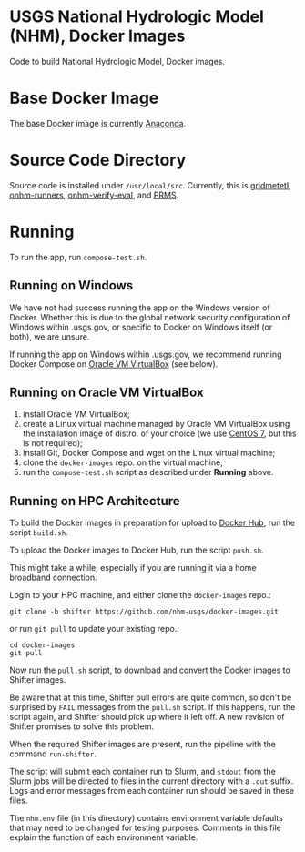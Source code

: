 # USGS National Hydrologic Model (NHM), Docker Images
Code to build National Hydrologic Model, Docker images.

# Base Docker Image
The base Docker image is currently
[Anaconda](https://hub.docker.com/r/continuumio/anaconda3).

# Source Code Directory
Source code is installed under `/usr/local/src`. Currently, this is
[gridmetetl](https://github.com/nhm-usgs/gridmetetl),
[onhm-runners](https://github.com/nhm-usgs/onhm-runners),
[onhm-verify-eval](https://github.com/nhm-usgs/onhm-verify-eval), and
[PRMS](https://github.com/nhm-usgs/prms).

# Running

To run the app, run `compose-test.sh`.

## Running on Windows

We have not had success running the app on the Windows version of
Docker. Whether this is due to the global network security
configuration of Windows within .usgs.gov, or specific to Docker on
Windows itself (or both), we are unsure.

If running the app on Windows within .usgs.gov, we recommend running
Docker Compose on [Oracle VM VirtualBox](https://www.virtualbox.org/)
(see below).

## Running on Oracle VM VirtualBox

1. install Oracle VM VirtualBox;
2. create a Linux virtual machine managed by Oracle VM VirtualBox
using the installation image of distro. of your choice (we use
[CentOS 7](https://www.centos.org/), but this is not required);
3. install Git, Docker Compose and wget on the Linux virtual machine;
4. clone the `docker-images` repo. on the virtual machine;
5. run the `compose-test.sh` script as described under **Running** above.

## Running on HPC Architecture

To build the Docker images in preparation for upload to
[Docker Hub](https://hub.docker.com/), run the script `build.sh`.

To upload the Docker images to Docker Hub, run the script `push.sh`.

This might take a while, especially if you are running it via a home
broadband connection.

Login to your HPC machine, and either clone the `docker-images` repo.:

```
git clone -b shifter https://github.com/nhm-usgs/docker-images.git
```

or run `git pull` to update your existing repo.:

```
cd docker-images
git pull
```

Now run the `pull.sh` script, to download and convert the Docker
images to Shifter images.

Be aware that at this time, Shifter pull errors are quite common, so
don't be surprised by `FAIL` messages from the `pull.sh` script. If
this happens, run the script again, and Shifter should pick up where
it left off. A new revision of Shifter promises to solve this problem.

When the required Shifter images are present, run the pipeline with
the command `run-shifter`.

The script will submit each container run to Slurm, and `stdout` from
the Slurm jobs will be directed to files in the current directory with
a `.out` suffix. Logs and error messages from each container run
should be saved in these files.

The `nhm.env` file (in this directory) contains environment variable
defaults that may need to be changed for testing purposes. Comments in
this file explain the function of each environment variable.
